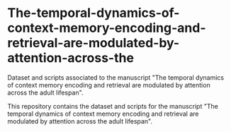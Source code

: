 # The-temporal-dynamics-of-context-memory-encoding-and-retrieval-are-modulated-by-attention-across-the
Dataset and scripts associated to the manuscript "The temporal dynamics of context memory encoding and retrieval are modulated by attention across the adult lifespan".

This repository contains the dataset and scripts for the manuscript "The temporal dynamics of context memory encoding and retrieval are modulated by attention across the adult lifespan".
